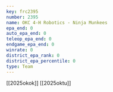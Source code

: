```yaml
---
key: frc2395
number: 2395
name: OKC 4-H Robotics - Ninja Munkees
epa_end: 0
auto_epa_end: 0
teleop_epa_end: 0
endgame_epa_end: 0
winrate: 0
district_epa_rank: 0
district_epa_percentile: 0
type: Team
---
```

[[2025okok]]
[[2025oktu]]
